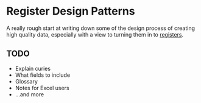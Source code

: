 # Register Design Patterns

A really rough start at writing down some of the design process of creating high quality data, especially with a view to turning them in to [registers](https://www.gov.uk/government/publications/registers/registers).

## TODO

* Explain curies
* What fields to include
* Glossary
* Notes for Excel users
* …and more
